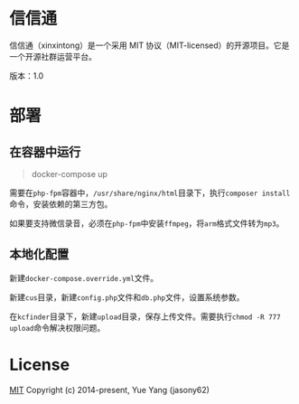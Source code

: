 # 信信通

信信通（xinxintong）是一个采用 MIT 协议（MIT-licensed）的开源项目。它是一个开源社群运营平台。

版本：1.0

# 部署

## 在容器中运行

> docker-compose up

需要在`php-fpm`容器中，`/usr/share/nginx/html`目录下，执行`composer install`命令，安装依赖的第三方包。

如果要支持微信录音，必须在`php-fpm`中安装`ffmpeg`，将`arm`格式文件转为`mp3`。

## 本地化配置

新建`docker-compose.override.yml`文件。

新建`cus`目录，新建`config.php`文件和`db.php`文件，设置系统参数。

在`kcfinder`目录下，新建`upload`目录，保存上传文件。需要执行`chmod -R 777 upload`命令解决权限问题。

# License

[MIT](http://opensource.org/licenses/MIT)
Copyright (c) 2014-present, Yue Yang (jasony62)
